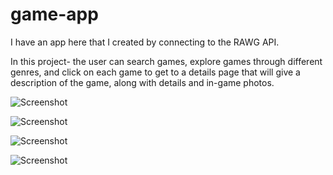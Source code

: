 # game-app

I have an app here that I created by connecting to the RAWG API.

In this project- the user can search games, explore games through different genres, and click on each game to get to a details page that will give a description of the game, along with details and in-game photos.

![Screenshot](home.png)

![Screenshot](bottom.png)

![Screenshot](search.png)

![Screenshot](info.png)
